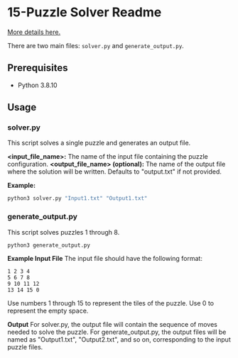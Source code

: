 # 15-Puzzle Solver Readme
[More details here.]("instructions.pdf")

There are two main files: `solver.py` and `generate_output.py`.

## Prerequisites

- Python 3.8.10

## Usage

### solver.py
This script solves a single puzzle and generates an output file.

**<input_file_name>:** The name of the input file containing the puzzle configuration.
**<output_file_name> (optional):** The name of the output file where the solution will be written. Defaults to "output.txt" if not provided.

**Example:**
```python
python3 solver.py "Input1.txt" "Output1.txt"
```

### generate_output.py

This script solves puzzles 1 through 8.

```python
python3 generate_output.py
```

**Example Input File**
The input file should have the following format:

```
1 2 3 4
5 6 7 8
9 10 11 12
13 14 15 0
``````

Use numbers 1 through 15 to represent the tiles of the puzzle.
Use 0 to represent the empty space.

**Output**
For solver.py, the output file will contain the sequence of moves needed to solve the puzzle.
For generate_output.py, the output files will be named as "Output1.txt", "Output2.txt", and so on, corresponding to the input puzzle files.